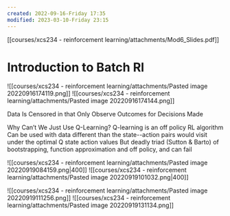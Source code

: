 ```yaml
---
created: 2022-09-16-Friday 17:35
modified: 2023-03-10-Friday 23:15
---
```


[[courses/xcs234 - reinforcement learning/attachments/Mod6_Slides.pdf]]

# Introduction to Batch Rl

![[courses/xcs234 - reinforcement learning/attachments/Pasted image 20220916174119.png]] ![[courses/xcs234 - reinforcement learning/attachments/Pasted image 20220916174144.png]]

Data Is Censored in that Only Observe Outcomes for Decisions Made

Why Can’t We Just Use Q-Learning?
	Q-learning is an off policy RL algorithm
		Can be used with data different than the state--action pairs would visit under the optimal Q state action values
	But deadly triad (Sutton & Barto) of bootstrapping, function approximation and off policy, and can fail

![[courses/xcs234 - reinforcement learning/attachments/Pasted image 20220919084159.png|400]]
![[courses/xcs234 - reinforcement learning/attachments/Pasted image 20220919101032.png|400]]

![[courses/xcs234 - reinforcement learning/attachments/Pasted image 20220919111256.png]]
![[courses/xcs234 - reinforcement learning/attachments/Pasted image 20220919131134.png]]
